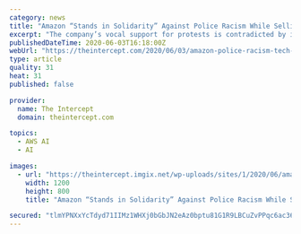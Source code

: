 ```yaml
---
category: news
title: "Amazon “Stands in Solidarity” Against Police Racism While Selling Racist Tech to Police"
excerpt: "The company’s vocal support for protests is contradicted by its surveillance products like Ring and Rekognition."
publishedDateTime: 2020-06-03T16:18:00Z
webUrl: "https://theintercept.com/2020/06/03/amazon-police-racism-tech-black-lives-matter/"
type: article
quality: 31
heat: 31
published: false

provider:
  name: The Intercept
  domain: theintercept.com

topics:
  - AWS AI
  - AI

images:
  - url: "https://theintercept.imgix.net/wp-uploads/sites/1/2020/06/amazon-police-1-theintercept.jpg?auto=compress%2Cformat&q=90&fit=crop&w=1200&h=800"
    width: 1200
    height: 800
    title: "Amazon “Stands in Solidarity” Against Police Racism While Selling Racist Tech to Police"

secured: "tlmYPNXxYcTdyd71IIMz1WHXj0bGbJN2eAz0bptu81G1R9LBCuZvPPqc6ac36QriWvhPu3dXkOCcl/K63R7VLTzya+lQPt5zvhqC97E63fqtF3q0Tldh+yymAIcU1vyLg2SHADO8W8B8ospYjFrqCR6HnZCROUpDL4dU7MlvgiiZ64f32J8GMvbrRB60hzA77Piko4cHd/Vxu1Q/UF7hfFab9eHnKjFvREUz3MOMDBBEMtFDspks2ITyfgbBWZ5A1h/iPfAd8plIvMoCl4CjSeVY3H552NBHkBVGoHRd06P0BM6Cp6GOtEvK1fgw9qU+qPzOy9qM/i1KwK60V+KPZGegq2LK+SQNkkI/NnrC8XVMjcD/raID5ptfkh6x6UYUQR04XfQFeeXG/acJ0j8MVHGg/uVKC5l2vvufwsgxS9VQJICgUFBWkXn7e2cli1A/Eh/OxyR1l5v3oQIKqsmjPLWRbm88GqyhiZ23htA6Oj8=;Gk7hg/RxkhmZ54sdm4PtWg=="
---
```


